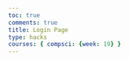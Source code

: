 ```yaml
---
toc: true
comments: true
title: Login Page
type: hacks
courses: { compsci: {week: 19} }
---
```


<html>
<head>
  <!--Meta data here -->

  <link rel="stylesheet" href="output.css">

  <title>Project Page</title>
</head>
<body>
 <!--HTML stuff-->
</body>
</html>